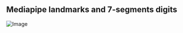 ## Mediapipe landmarks and 7-segments digits

![Image](https://github.com/user-attachments/assets/bfebf169-e65f-4ea3-bebd-347972a61627)
